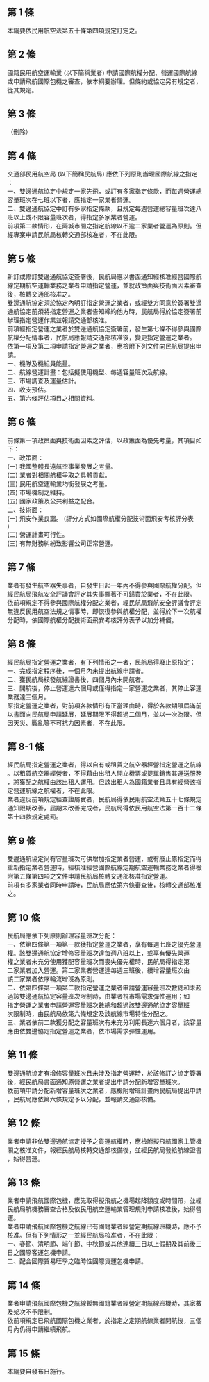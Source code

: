 第 1 條
-------
本綱要依民用航空法第五十條第四項規定訂定之。

第 2 條
-------
國籍民用航空運輸業 (以下簡稱業者) 申請國際航權分配、營運國際航線  
或申請飛航國際包機之審查，依本綱要辦理。但條約或協定另有規定者，  
從其規定。

第 3 條
-------
（刪除）

第 4 條
-------
交通部民用航空局 (以下簡稱民航局) 應依下列原則辦理國際航線之指定  
：  
一、雙邊通航協定中規定一家先飛，或訂有多家指定條款，而每週營運總  
    容量班次在七班以下者，應指定一家業者營運。  
二、雙邊通航協定中訂有多家指定條款，且規定每週營運總容量班次達八  
    班以上或不限容量班次者，得指定多家業者營運。  
前項第二款情形，在兩城市間之指定航線以不逾二家業者營運為原則。但  
經專案申請民航局核轉交通部核准者，不在此限。

第 5 條
-------
新訂或修訂雙邊通航協定簽署後，民航局應以書面通知經核准經營國際航  
線定期航空運輸業務之業者申請指定營運，並就政策面與技術面因素審查  
後，核轉交通部核准之。  
雙邊通航協定須於協定內明訂指定營運之業者，或經雙方同意於簽署雙邊  
通航協定前須將指定營運之業者告知締約他方時，民航局得於協定簽署前  
辦理指定營運作業並報請交通部核准。  
前項經指定營運之業者於雙邊通航協定簽署前，發生第七條不得參與國際  
航權分配情事者，民航局應報請交通部核准後，變更指定營運之業者。  
依第一項及第二項申請指定營運之業者，應檢附下列文件向民航局提出申  
請。  
一、機隊及機組員能量。  
二、航線營運計畫：包括擬使用機型、每週容量班次及航線。  
三、市場調查及運量估計。  
四、收支預估。  
五、第六條評估項目之相關資料。

第 6 條
-------
前條第一項政策面與技術面因素之評估，以政策面為優先考量，其項目如  
下：  
一、政策面：  
 (一) 我國整體長遠航空事業發展之考量。  
 (二) 業者對相關航權爭取之具體貢獻。  
 (三) 民用航空運輸業均衡發展之考量。  
 (四) 市場機制之維持。  
 (五) 國家政策及公共利益之配合。  
二、技術面：  
 (一) 飛安作業良窳。 (評分方式如國際航權分配技術面飛安考核評分表  
      )  
 (二) 營運計畫可行性。  
 (三) 有無財務糾紛致影響公司正常營運。

第 7 條
-------
業者有發生航空器失事者，自發生日起一年內不得參與國際航權分配。但  
經民航局飛航安全評議會評定其失事顯著不可歸責於業者，不在此限。  
依前項規定不得參與國際航權分配之業者，經民航局飛航安全評議會評定  
無違反民用航空法規之情事時，即恢復參與航權分配，並得於下一次航權  
分配時，依國際航權分配技術面飛安考核評分表予以加分補償。

第 8 條
-------
經民航局指定營運之業者，有下列情形之一者，民航局得廢止原指定：  
一、完成指定程序後，一個月內未提出航線申請者。  
二、獲民航局核發航線證書後，四個月內未開航者。  
三、開航後，停止營運達六個月或僅得指定一家營運之業者，其停止客運  
    業務達三個月。  
原指定營運之業者，對前項各款情形有正當理由時，得於各款期限屆滿前  
以書面向民航局申請延展，延展期限不得超過二個月，並以一次為限。但  
因天災、戰亂等不可抗力因素者，不在此限。

第 8-1 條
---------
經民航局指定營運之業者，得以自有或租賃之航空器經營指定營運之航線  
。以租賃航空器經營者，不得藉由出租人開立機票或提單銷售其運送服務  
，將獲配之航權由該出租人運用。但該出租人為國籍業者且具有經營該指  
定營運航線之航權者，不在此限。  
業者違反前項規定經查證屬實者，民航局得依民用航空法第五十七條規定  
通知限期改善，屆期未改善完成者，民航局得依民用航空法第一百十二條  
第十四款規定處罰。

第 9 條
-------
雙邊通航協定尚有容量班次可供增加指定業者營運，或有廢止原指定而得  
重新指定業者營運時，經核准經營國際航線定期航空運輸業務之業者得檢  
附第五條第四項之文件申請民航局核轉交通部核准指定營運。  
前項有多家業者同時申請時，民航局應依第六條審查後，核轉交通部核准  
之。

第 10 條
--------
民航局應依下列原則辦理容量班次分配：  
一、依第四條第一項第一款獲指定營運之業者，享有每週七班之優先營運  
    權。該雙邊通航協定增修容量班次達每週八班以上，或享有優先營運  
    權之業者未充分使用獲配容量班次而喪失優先權時，民航局得指定第  
    二家業者加入營運。第二家業者營運達每週三班後，續增容量班次由  
    該二家業者依序輪流增班為原則。  
二、依第四條第一項第二款指定營運之業者申請營運容量班次數總和未超  
    過該雙邊通航協定容量班次限制時，由業者視市場需求彈性運用；如  
    指定營運之業者申請營運容量班次數總和超過該雙邊通航協定容量班  
    次限制時，由民航局依第六條規定及該航線市場特性分配之。  
三、業者依前二款獲分配之容量班次有未充分利用長達六個月者，該容量  
    應由依雙邊協定指定營運之業者，依市場需求彈性運用。

第 11 條
--------
雙邊通航協定有增修容量班次且未涉及指定營運時，於該修訂之協定簽署  
後，經民航局書面通知原營運之業者提出申請分配新增容量班次。  
依前項申請分配新增容量班次之業者，應檢附增班計畫向民航局提出申請  
，民航局應依第六條規定予以分配，並報請交通部核備。

第 12 條
--------
業者申請非依雙邊通航協定授予之貨運航權時，應檢附擬飛航國家主管機  
關之核准文件，報經民航局核轉交通部核備後，並經民航局發給航線證書  
，始得營運。

第 13 條
--------
業者申請飛航國際包機，應先取得擬飛航之機場起降額度或時間帶，並經  
民航局航機務審查合格及依民用航空運輸業管理規則申請核准後，始得營  
運。  
業者申請飛航國際包機之航線已有國籍業者經營定期航線班機時，應不予  
核准。但有下列情形之一並經民航局核准者，不在此限：  
一、春節、清明節、端午節、中秋節或其他連續三日以上假期及其前後三  
    日之國際客運包機申請。  
二、配合國際貿易旺季之臨時性國際貨運包機申請。

第 14 條
--------
業者申請飛航國際包機之航線暫無國籍業者經營定期航線班機時，其家數  
及架次不予限制。  
依前項規定已飛航國際包機之業者，於指定之定期航線業者開航後，三個  
月內仍得申請繼續飛航。

第 15 條
--------
本綱要自發布日施行。

